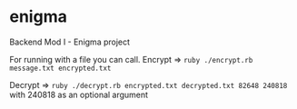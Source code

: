 # enigma
Backend Mod I - Enigma project


For running with a file you can call. 
Encrypt => 
`ruby ./encrypt.rb message.txt encrypted.txt`

Decrypt =>
`ruby ./decrypt.rb encrypted.txt decrypted.txt 82648 240818`
with 240818 as an optional argument
